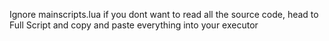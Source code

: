 Ignore mainscripts.lua if you dont want to read all the source code,
head to Full Script and copy and paste everything into your executor
